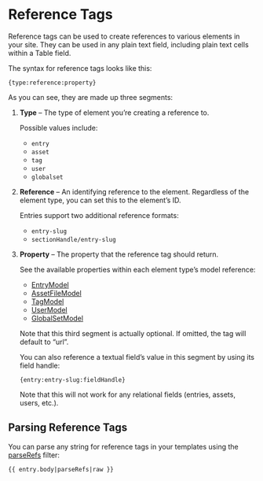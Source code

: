 # Reference Tags

Reference tags can be used to create references to various elements in your site. They can be used in any plain text field, including plain text cells within a Table field.

The syntax for reference tags looks like this:

    {type:reference:property}

As you can see, they are made up three segments:

1.  **Type** – The type of element you’re creating a reference to.

    Possible values include:

    - `entry`
    - `asset`
    - `tag`
    - `user`
    - `globalset`

2.  **Reference** – An identifying reference to the element. Regardless of the element type, you can set this to the element’s ID.

    Entries support two additional reference formats:

    - `entry-slug`
    - `sectionHandle/entry-slug`

3.  **Property** – The property that the reference tag should return.

    See the available properties within each element type’s model reference:

    - [EntryModel](templating/entrymodel.md)
    - [AssetFileModel](templating/assetfilemodel.md)
    - [TagModel](templating/tagmodel.md)
    - [UserModel](templating/usermodel.md)
    - [GlobalSetModel](templating/globalsetmodel.md)

    Note that this third segment is actually optional. If omitted, the tag will default to “url”.

    You can also reference a textual field’s value in this segment by using its field handle:

        {entry:entry-slug:fieldHandle}

    Note that this will not work for any relational fields (entries, assets, users, etc.).

## Parsing Reference Tags

You can parse any string for reference tags in your templates using the [parseRefs](templating/filters.md#parserefs) filter:

```twig
{{ entry.body|parseRefs|raw }}
```
